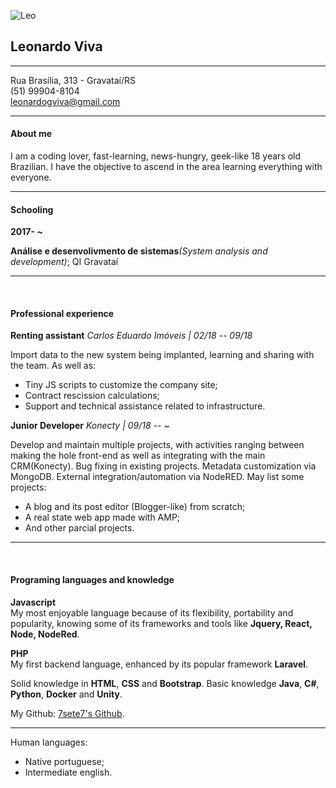 ![Leo](https://image.ibb.co/efAnET/EU.jpg)  
## Leonardo Viva
------------------- ----------------------------

Rua Brasília, 313 - Gravataí/RS\
(51) 99904-8104\
leonardogviva@gmail.com

------------------- ----------------------------
#### About me
I am a coding lover, fast-learning, news-hungry, geek-like 18 years old Brazilian.
I have the objective to ascend in the area learning everything with everyone.

-----------------------------------------------
#### Schooling

**2017- \~**

**Análise e desenvolivmento de sistemas**_(System analysis and development)_; QI Gravataí

-------------------------------------------
&nbsp;
#### Professional experience

**Renting assistant**
*Carlos Eduardo Imóveis | 02/18 -- 09/18*

Import data to the new system being implanted, learning and sharing with the team.
As well as: 
 - Tiny JS scripts to customize the company site;
 - Contract rescission calculations;
 - Support and technical assistance related to infrastructure.
 
**Junior Developer**
*Konecty | 09/18 -- \~*

Develop and maintain multiple projects, with activities ranging between making the hole front-end as well as integrating with the main CRM(Konecty). Bug fixing in existing projects. Metadata customization via MongoDB. External integration/automation via NodeRED. May list some projects:
 - A blog and its post editor (Blogger-like) from scratch;
 - A real state web app made with AMP;
 - And other parcial projects.

--------------------
&nbsp;
&nbsp;

#### Programing languages and knowledge

 **Javascript** \
     My most enjoyable language because of its flexibility, portability and popularity, knowing some of its frameworks and tools like **Jquery, React, Node, NodeRed**.

**PHP** \
  My first backend language, enhanced by its popular framework **Laravel**.

Solid knowledge in **HTML**, **CSS** and **Bootstrap**.
Basic knowledge **Java**, **C#**, **Python**, **Docker** and **Unity**.

My Github: [7sete7's Github](github.com/7sete7).

----------------------------------------
Human languages: 
 - Native portuguese;
 - Intermediate english.
 
